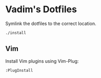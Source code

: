# Vadim's Dotfiles

Symlink the dotfiles to the correct location.

```bash
./install
```

## Vim

Install Vim plugins using Vim-Plug:

```
:PlugInstall
```

